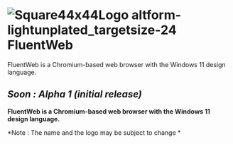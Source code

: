 #    ![Square44x44Logo altform-lightunplated_targetsize-24](https://user-images.githubusercontent.com/100538547/155902010-047827d5-b03f-4388-ba52-ab7a2051d325.png) FluentWeb

FluentWeb is a Chromium-based web browser with the Windows 11 design language.

*Soon : Alpha 1 (initial release)*
-----
**FluentWeb is a Chromium-based web browser with the Windows 11 design language.**

*Note : The name and the logo may be subject to change *

